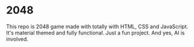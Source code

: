 # 2048
This repo is 2048 game made with totally with HTML, CSS and JavaScript. It's material themed and fully functional. Just a fun project. And yes, AI is involved.
